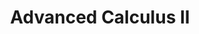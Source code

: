---
title: Advanced Calculus II
icon: hugeicons:book-open-01
order: 4
category:
  - analysis
tag:
  - advancedcalculus
---